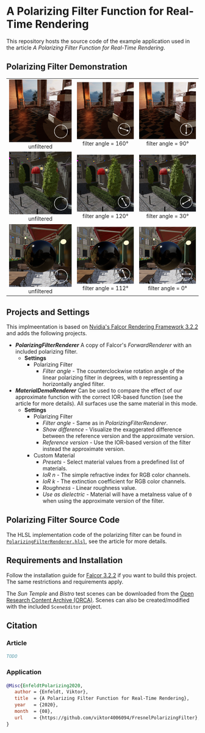 A Polarizing Filter Function for Real-Time Rendering
====
This repository hosts the source code of the example application used in the article _A Polarizing Filter Function for Real-Time Rendering_.


Polarizing Filter Demonstration
----
<p align="center">

|                                                                        |                                                                                       |                                                                                    |
|:----------------------------------------------------------------------:|:-------------------------------------------------------------------------------------:|:----------------------------------------------------------------------------------:|
| <img src="GitHubMedia/OTempleBaseU.png" width="300"/>  <br />unfiltered| <img src="GitHubMedia/OTempleBase160.png" width="300"/>  <br />filter angle = 160&deg;| <img src="GitHubMedia/OTempleBase90.png" width="300"/> <br />filter angle = 90&deg;|
| <img src="GitHubMedia/OBistroBushU.png" width="300"/>  <br />unfiltered| <img src="GitHubMedia/OBistroBush120.png" width="300"/>  <br />filter angle = 120&deg;| <img src="GitHubMedia/OBistroBush30.png" width="300"/> <br />filter angle = 30&deg;|
| <img src="GitHubMedia/OBistroSphereU.png" width="300"/><br />unfiltered| <img src="GitHubMedia/OBistroSphere112.png" width="300"/><br />filter angle = 112&deg;| <img src="GitHubMedia/OBistroSphere0.png" width="300"/><br />filter angle = 0&deg; |

</p>

Projects and Settings
----


This implmeentation is based on [Nvidia's Falcor Rendering Framework 3.2.2](https://github.com/NVIDIAGameWorks/Falcor/tree/f2b53b1bb9f8433f3c9e2570d2dc90dcd2440415) and adds the following projects.
- **_PolarizingFilterRenderer_** A copy of Falcor's _ForwardRenderer_ with an included polarizing filter.
	- **Settings**
		- Polarizing Filter
			- _Filter angle_ - The counterclockwise rotation angle of the linear polarizing filter in degrees, with `0` repressenting a horizontally angled filter.
- **_MaterialDemoRenderer_** Can be used to compare the effect of our approximate function with the correct IOR-based function (see the article for more details). All surfaces use the same material in this mode.
	- **Settings**
		- Polarizing Filter
			- _Filter angle_ - Same as in _PolarizingFilterRenderer_.
			- _Show difference_ - Visualize the exaggerated difference between the reference version and the approximate version.
			- _Reference version_ - Use the IOR-based version of the filter instead the approximate version.
		- Custom Material
			- _Presets_ - Select material values from a predefined list of materials.
			- _IoR n_ - The simple refractive index for RGB color channels.
			- _IoR k_ - The extinction coefficient for RGB color channels.
			- _Roughness_ - Linear roughness value.
			- _Use as dielectric_ - Material will have a metalness value of `0` when using the approximate version of the filter.

Polarizing Filter Source Code
----
The HLSL implementation code of the polarizing filter can be found in [`PolarizingFilterRenderer.hlsl`](PolarizingFilterProjects/PolarizingFilterRenderer/Data/PolarizingFilterRenderer.hlsl), see the article for more details.

Requirements and Installation
----
Follow the installation guide for [Falcor 3.2.2](https://github.com/NVIDIAGameWorks/Falcor/tree/f2b53b1bb9f8433f3c9e2570d2dc90dcd2440415) if you want to build this project. 
The same restrictions and requirements apply.

The _Sun Temple_ and _Bistro_ test scenes can be downloaded from the [Open Research Content Archive (ORCA)](https://developer.nvidia.com/orca). 
Scenes can also be created/modified with the included `SceneEditor` project.


Citation
--------

### Article
```bibtex
TODO
```

### Application
```bibtex
@Misc{EnfeldtPolarizing2020,  
   author = {Enfeldt, Viktor},  
   title  = {A Polarizing Filter Function for Real-Time Rendering},  
   year   = {2020},  
   month  = {08},  
   url    = {https://github.com/viktor4006094/FresnelPolarizingFilter},    
}
```
